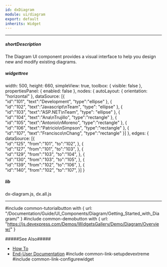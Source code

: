 ```yaml
---
id: dxDiagram
module: ui/diagram
export: default
inherits: Widget
---
```

---
##### shortDescription
The Diagram UI component provides a visual interface to help you design new and modify existing diagrams.

##### widgettree
width: 500,
height: 660,
simpleView: true,
toolbox: {
    visible: false
},
propertiesPanel: {
    enabled: false
},
nodes: {
    autoLayout: {
        orientation: "horizontal"
    },
    dataSource: [{  
        "id":"101",
        "text":"Development",
        "type":"ellipse"
    },
    {  
        "id":"102",
        "text":"Javascript\nTeam",
        "type": "ellipse"
    },
    {  
        "id":"103",
        "text":"ASP.NET\nTeam",
        "type": "ellipse"
    },
    {  
        "id":"104",
        "text":"Ana\nTrujillo",
        "type":"rectangle"
    },
    {  
        "id":"105",
        "text":"Antonio\nMoreno",
        "type":"rectangle"
    },
    {  
        "id":"106",
        "text":"Patricio\nSimpson",
        "type":"rectangle"
    },
    {  
        "id":"107",
        "text":"Francisco\nChang",
        "type":"rectangle"
    }]
},
edges: {
    dataSource: [{  
        "id":"125",
        "from":"101",
        "to":"102",
    },
    {  
        "id":"127",
        "from":"101",
        "to":"103",
    },
    {  
        "id":"129",
        "from":"103",
        "to":"104",
    },
    {  
        "id":"130",
        "from":"103",
        "to":"105",
    },
    {  
        "id":"139",
        "from":"102",
        "to":"106",
    },
    {  
        "id":"140",
        "from":"102",
        "to":"107",
    }]
}

##### lib
dx-diagram.js, dx.all.js

---
#include common-tutorialbutton with {
    url: "/Documentation/Guide/UI_Components/Diagram/Getting_Started_with_Diagram/" 
}
#include common-demobutton with {
    url: "https://js.devexpress.com/Demos/WidgetsGallery/Demo/Diagram/Overview/"
}

#####See Also#####
- [How To](/concepts/05%20UI%20Components/Diagram/50%20How%20To.md)
- [End-User Documentation](https://devexpress.github.io/dotnet-eud/interface-elements-for-web/articles/diagram.html)
#include common-link-setupdevextreme
#include common-link-configurewidget
